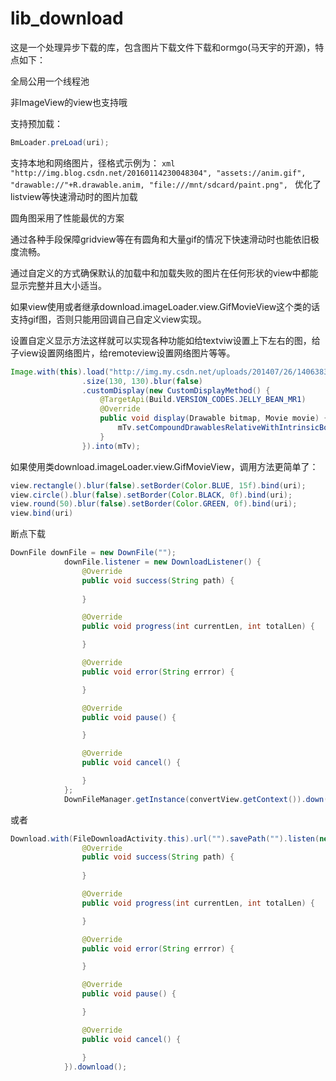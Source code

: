 # lib_download
这是一个处理异步下载的库，包含图片下载文件下载和ormgo(马天宇的开源)，特点如下：

全局公用一个线程池

非ImageView的view也支持哦

支持预加载：
```java 
BmLoader.preLoad(uri);
```

支持本地和网络图片，径格式示例为：
		```xml
		"http://img.blog.csdn.net/20160114230048304",
    		"assets://anim.gif",
                "drawable://"+R.drawable.anim,
                "file:///mnt/sdcard/paint.png",
                ```
优化了listview等快速滑动时的图片加载

圆角图采用了性能最优的方案

通过各种手段保障gridview等在有圆角和大量gif的情况下快速滑动时也能依旧极度流畅。

通过自定义的方式确保默认的加载中和加载失败的图片在任何形状的view中都能显示完整并且大小适当。

如果view使用或者继承download.imageLoader.view.GifMovieView这个类的话支持gif图，否则只能用回调自己自定义view实现。

设置自定义显示方法这样就可以实现各种功能如给textviw设置上下左右的图，给子view设置网络图片，给remoteview设置网络图片等等。
```java
Image.with(this).load("http://img.my.csdn.net/uploads/201407/26/1406383265_8550.jpg")
                .size(130, 130).blur(false)
                .customDisplay(new CustomDisplayMethod() {
                    @TargetApi(Build.VERSION_CODES.JELLY_BEAN_MR1)
                    @Override
                    public void display(Drawable bitmap, Movie movie) {
                        mTv.setCompoundDrawablesRelativeWithIntrinsicBounds(bitmap, null, null, null);
                    }
                }).into(mTv);
```
        
如果使用类download.imageLoader.view.GifMovieView，调用方法更简单了：
```java
view.rectangle().blur(false).setBorder(Color.BLUE, 15f).bind(uri);
view.circle().blur(false).setBorder(Color.BLACK, 0f).bind(uri);
view.round(50).blur(false).setBorder(Color.GREEN, 0f).bind(uri);
view.bind(uri)

```

断点下载 
```java
DownFile downFile = new DownFile("");
            downFile.listener = new DownloadListener() {
                @Override
                public void success(String path) {
                    
                }

                @Override
                public void progress(int currentLen, int totalLen) {

                }

                @Override
                public void error(String errror) {

                }

                @Override
                public void pause() {

                }

                @Override
                public void cancel() {

                }
            };
            DownFileManager.getInstance(convertView.getContext()).down(downFile);
```
或者
```java
Download.with(FileDownloadActivity.this).url("").savePath("").listen(new DownloadListener() {
                @Override
                public void success(String path) {
                    
                }

                @Override
                public void progress(int currentLen, int totalLen) {

                }

                @Override
                public void error(String errror) {

                }

                @Override
                public void pause() {

                }

                @Override
                public void cancel() {

                }
            }).download();
```


